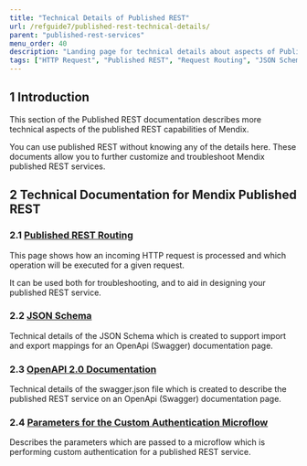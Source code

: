 ```yaml
---
title: "Technical Details of Published REST"
url: /refguide7/published-rest-technical-details/
parent: "published-rest-services"
menu_order: 40
description: "Landing page for technical details about aspects of Published REST"
tags: ["HTTP Request", "Published REST", "Request Routing", "JSON Schema", "Swagger", "OpenApi", "Documentation", "custom authentication"]
---
```


## 1 Introduction

This section of the Published REST documentation describes more technical aspects of the published REST capabilities of Mendix.

You can use published REST without knowing any of the details here. These documents allow you to further customize and troubleshoot Mendix published REST services.

## 2 Technical Documentation for Mendix Published REST

### 2.1 [Published REST Routing](published-rest-routing)

This page shows how an incoming HTTP request is processed and which operation will be executed for a given request.

It can be used both for troubleshooting, and to aid in designing your published REST service.

### 2.2 [JSON Schema](published-rest-service-json-schema)

Technical details of the JSON Schema which is created to support import and export mappings for an OpenApi (Swagger) documentation page.

### 2.3 [OpenAPI 2.0 Documentation](open-api)

Technical details of the swagger.json file which is created to describe the published REST service on an OpenApi (Swagger) documentation page.

### 2.4 [Parameters for the Custom Authentication Microflow](published-rest-authentication-parameter)

Describes the parameters which are passed to a microflow which is performing custom authentication for a published REST service.

